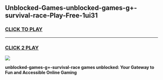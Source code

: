 
## Unblocked-Games-unblocked-games-g+-survival-race-Play-Free-1ui31
<h3>
<a href="https://premium76.site?title=unblocked-games-g+-survival-race&ref=10A">CLICK TO PLAY</a></h3>
<hr>

<h3>
<a href="https://premium76.site?title=unblocked-games-g+-survival-race&ref=10A">CLICK 2 PLAY</a>
  
</h3>

<a href="https://premium76.site?title=unblocked-games-g+-survival-race&ref=10A"><img src="https://clearcache.store/games.png"></a>


**unblocked-games-g+-survival-race games unblocked: Your Gateway to Fun and Accessible Online Gaming**
